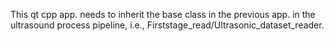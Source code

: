 This qt cpp app. needs to inherit the base class in the previous app. in the ultrasound process pipeline, i.e., Firststage_read/Ultrasonic_dataset_reader.